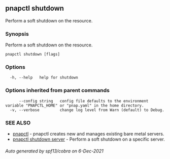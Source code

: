 ## pnapctl shutdown

Perform a soft shutdown on the resource.

### Synopsis

Perform a soft shutdown on the resource.

```
pnapctl shutdown [flags]
```

### Options

```
  -h, --help   help for shutdown
```

### Options inherited from parent commands

```
      --config string   config file defaults to the environment variable "PNAPCTL_HOME" or "pnap.yaml" in the home directory.
  -v, --verbose         change log level from Warn (default) to Debug.
```

### SEE ALSO

* [pnapctl](pnapctl.md)	 - pnapctl creates new and manages existing bare metal servers.
* [pnapctl shutdown server](pnapctl_shutdown_server.md)	 - Perform a soft shutdown on a specific server.

###### Auto generated by spf13/cobra on 6-Dec-2021
